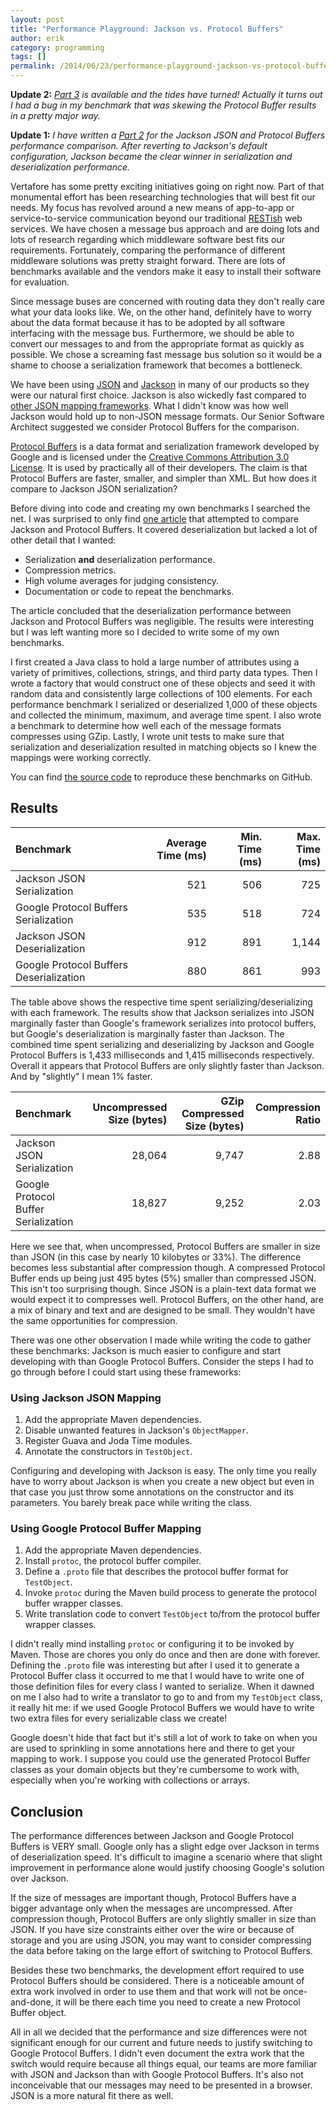 ```yaml
---
layout: post
title: "Performance Playground: Jackson vs. Protocol Buffers"
author: erik
category: programming
tags: []
permalink: /2014/06/23/performance-playground-jackson-vs-protocol-buffers
---
```


**Update 2:** *[Part 3](http://technicalrex.com/2015/06/25/performance-playground-jackson-vs-protocol-buffers-part-3/) is available and the tides have turned! Actually it turns out I had a bug in my benchmark that was skewing the Protocol Buffer results in a pretty major way.*

**Update 1:** *I have written a [Part 2](http://technicalrex.com/2015/02/27/performance-playground-jackson-vs-protocol-buffers-part-2/) for the Jackson JSON and Protocol Buffers performance comparison. After reverting to Jackson's default configuration, Jackson became the clear winner in serialization and deserialization performance.*

Vertafore has some pretty exciting initiatives going on right now. Part of that monumental effort has been researching technologies that will best fit our needs. My focus has revolved around a new means of app-to-app or service-to-service communication beyond our traditional [RESTish](http://goo.gl/BFDKcs) web services. We have chosen a message bus approach and are doing lots and lots of research regarding which middleware software best fits our requirements. Fortunately, comparing the performance of different middleware solutions was pretty straight forward. There are lots of benchmarks available and the vendors make it easy to install their software for evaluation.

Since message buses are concerned with routing data they don't really care what your data looks like. We, on the other hand, definitely have to worry about the data format because it has to be adopted by all software interfacing with the message bus. Furthermore, we should be able to convert our messages to and from the appropriate format as quickly as possible. We chose a screaming fast message bus solution so it would be a shame to choose a serialization framework that becomes a bottleneck.

We have been using [JSON](http://json.org) and [Jackson](https://github.com/FasterXML/jackson) in many of our products so they were our natural first choice. Jackson is also wickedly fast compared to [other JSON mapping frameworks](http://www.cowtowncoder.com/blog/archives/2009/09/entry_326.html).  What I didn't know was how well Jackson would hold up to non-JSON message formats. Our Senior Software Architect suggested we consider Protocol Buffers for the comparison.

[Protocol Buffers](https://developers.google.com/protocol-buffers/) is a data format and serialization framework developed by Google and is licensed under the [Creative Commons Attribution 3.0 License](http://creativecommons.org/licenses/by/3.0/). It is used by practically all of their developers. The claim is that Protocol Buffers are faster, smaller, and simpler than XML. But how does it compare to Jackson JSON serialization?

Before diving into code and creating my own benchmarks I searched the net. I was surprised to only find [one article](http://ubikapps.net/?p=525) that attempted to compare Jackson and Protocol Buffers. It covered deserialization but lacked a lot of other detail that I wanted:

* Serialization **and** deserialization performance.
* Compression metrics.
* High volume averages for judging consistency.
* Documentation or code to repeat the benchmarks.

The article concluded that the deserialization performance between Jackson and Protocol Buffers was negligible. The results were interesting but I was left wanting more so I decided to write some of my own benchmarks.

I first created a Java class to hold a large number of attributes using a variety of primitives, collections, strings, and third party data types. Then I wrote a factory that would construct one of these objects and seed it with random data and consistently large collections of 100 elements. For each performance benchmark I serialized or deserialized 1,000 of these objects and collected the minimum, maximum, and average time spent. I also wrote a benchmark to determine how well each of the message formats compresses using GZip. Lastly, I wrote unit tests to make sure that serialization and deserialization resulted in matching objects so I knew the mappings were working correctly.

You can find [the source code](https://github.com/egillespie/performance-playground) to reproduce these benchmarks on GitHub.

## Results

| Benchmark | Average Time (ms) | Min. Time (ms) | Max. Time (ms) |
| :-------- | ----------------: | -------------: | -------------: |
| Jackson JSON Serialization | 521 | 506 | 725 |
| Google Protocol Buffers Serialization | 535 | 518 | 724 |
| Jackson JSON Deserialization | 912 | 891 | 1,144 |
| Google Protocol Buffers Deserialization | 880 | 861 | 993 |

The table above shows the respective time spent serializing/deserializing with each framework. The results show that Jackson serializes into JSON marginally faster than Google's framework serializes into protocol buffers, but Google's deserialization is marginally faster than Jackson. The combined time spent serializing and deserializing by Jackson and Google Protocol Buffers is 1,433 milliseconds and 1,415 milliseconds respectively. Overall it appears that Protocol Buffers are only slightly faster than Jackson. And by "slightly" I mean 1% faster.

| Benchmark | Uncompressed Size (bytes) | GZip Compressed Size (bytes) | Compression Ratio |
| :-------- | ------------------------: | ---------------------------: | ----------------: |
| Jackson JSON Serialization | 28,064 | 9,747 | 2.88 |
| Google Protocol Buffer Serialization | 18,827 | 9,252 | 2.03 |

Here we see that, when uncompressed, Protocol Buffers are smaller in size than JSON (in this case by nearly 10 kilobytes or 33%). The difference becomes less substantial after compression though. A compressed Protocol Buffer ends up being just 495 bytes (5%) smaller than compressed JSON. This isn't too surprising though. Since JSON is a plain-text data format we would expect it to compresses well. Protocol Buffers, on the other hand, are a mix of binary and text and are designed to be small. They wouldn't have the same opportunities for compression.

There was one other observation I made while writing the code to gather these benchmarks: Jackson is much easier to configure and start developing with than Google Protocol Buffers.  Consider the steps I had to go through before I could start using these frameworks:

### **Using Jackson JSON Mapping**

1. Add the appropriate Maven dependencies.
2. Disable unwanted features in Jackson's `ObjectMapper`.
3. Register Guava and Joda Time modules.
4. Annotate the constructors in `TestObject`.

Configuring and developing with Jackson is easy. The only time you really have to worry about Jackson is when you create a new object but even in that case you just throw some annotations on the constructor and its parameters. You barely break pace while writing the class.

### **Using Google Protocol Buffer Mapping**

1. Add the appropriate Maven dependencies.
2. Install `protoc`, the protocol buffer compiler.
3. Define a `.proto` file that describes the protocol buffer format for `TestObject`.
4. Invoke `protoc` during the Maven build process to generate the protocol buffer wrapper classes.
5. Write translation code to convert `TestObject` to/from the protocol buffer wrapper classes.

I didn't really mind installing `protoc` or configuring it to be invoked by Maven. Those are chores you only do once and then are done with forever. Defining the `.proto` file was interesting but after I used it to generate a Protocol Buffer class it occurred to me that I would have to write one of those definition files for every class I wanted to serialize. When it dawned on me I also had to write a translator to go to and from my `TestObject` class, it really hit me: if we used Google Protocol Buffers we would have to write two extra files for every serializable class we create!

Google doesn't hide that fact but it's still a lot of work to take on when you are used to sprinkling in some annotations here and there to get your mapping to work. I suppose you could use the generated Protocol Buffer classes as your domain objects but they're cumbersome to work with, especially when you're working with collections or arrays.

## Conclusion

The performance differences between Jackson and Google Protocol Buffers is VERY small. Google only has a slight edge over Jackson in terms of deserialization speed. It's difficult to imagine a scenario where that slight improvement in performance alone would justify choosing Google's solution over Jackson.

If the size of messages are important though, Protocol Buffers have a bigger advantage only when the messages are uncompressed. After compression though, Protocol Buffers are only slightly smaller in size than JSON. If you have size constraints either over the wire or because of storage and you are using JSON, you may want to consider compressing the data before taking on the large effort of switching to Protocol Buffers.

Besides these two benchmarks, the development effort required to use Protocol Buffers should be considered. There is a noticeable amount of extra work involved in order to use them and that work will not be once-and-done, it will be there each time you need to create a new Protocol Buffer object.

All in all we decided that the performance and size differences were not significant enough for our current and future needs to justify switching to Google Protocol Buffers. I didn't even document the extra work that the switch would require because all things equal, our teams are more familiar with JSON and Jackson than with Google Protocol Buffers. It's also not inconceivable that our messages may need to be presented in a browser. JSON is a more natural fit there as well.

